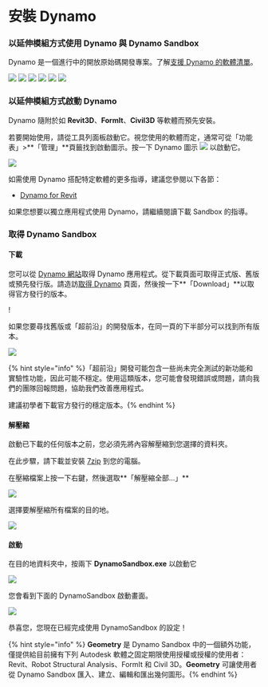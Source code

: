 # 安裝 Dynamo

### 以延伸模組方式使用 Dynamo 與 Dynamo Sandbox

Dynamo 是一個進行中的開放原始碼開發專案。了解[支援 Dynamo 的軟體清單](http://dynamobim.org/download/)。

![](images/setupfordynamo-dynamorevit.png) ![](images/setupfordynamo-dynamocivil3D.png) ![](images/setupfordynamo-dynamoaliasdesign.png) ![](images/setupfordynamo-dynamoformit.png) ![](images/setupfordynamo-dynamoadvancesteel.png) ![](images/setupfordynamo-dynamorobotstructuralanalysis.png)

### 以延伸模組方式啟動 Dynamo

Dynamo 隨附於如 **Revit3D**、**FormIt**、**Civil3D** 等軟體而預先安裝。

若要開始使用，請從工具列面板啟動它。視您使用的軟體而定，通常可從「功能表」>**「管理」**頁籤找到啟動圖示。按一下 Dynamo 圖示 ![](images/dynamoCore-halfSize.png) 以啟動它。

![](images/launchdynamofromrevit.jpg)

如需使用 Dynamo 搭配特定軟體的更多指導，建議您參閱以下各節：

* [Dynamo for Revit](../7\_dynamo\_for\_revit/)

如果您想要以獨立應用程式使用 Dynamo，請繼續閱讀下載 Sandbox 的指導。

### 取得 Dynamo Sandbox

#### 下載

您可以從 [Dynamo 網站](http://dynamobim.com)取得 Dynamo 應用程式。從下載頁面可取得正式版、舊版或預先發行版。請造訪[取得 Dynamo](http://dynamobim.org/download/) 頁面，然後按一下**「Download」**以取得官方發行的版本。

\![](<images/dynamo-sandbox(1) (1).png>)

如果您要尋找舊版或「超前沿」的開發版本，在同一頁的下半部分可以找到所有版本。

![](images/DynamoSandboxAllbuilds.jpg)

{% hint style="info" %}「超前沿」開發可能包含一些尚未完全測試的新功能和實驗性功能，因此可能不穩定。使用這類版本，您可能會發現錯誤或問題，請向我們的團隊回報問題，協助我們改善應用程式。

建議初學者下載官方發行的穩定版本。{% endhint %}

#### 解壓縮

啟動已下載的任何版本之前，您必須先將內容解壓縮到您選擇的資料夾。

在此步驟，請下載並安裝 [7zip](https://www.7-zip.org/download.html) 到您的電腦。

在壓縮檔案上按一下右鍵，然後選取**「解壓縮全部...」**

![](images/02-03Extractzipfile.jpg)

選擇要解壓縮所有檔案的目的地。

![](images/02-04Extractdestinationfolder.jpg)

#### 啟動

在目的地資料夾中，按兩下 **DynamoSandbox.exe** 以啟動它

![](images/02-05Dynamoexe.jpg)

您會看到下面的 DynamoSandbox 啟動畫面。

![](images/02-06Dynamostartupscreen.jpg)

恭喜您，您現在已經完成使用 DynamoSandbox 的設定！

{% hint style="info" %} **Geometry** 是 Dynamo Sandbox 中的一個額外功能，僅提供給目前擁有下列 Autodesk 軟體之固定期限使用授權或授權的使用者：Revit、Robot Structural Analysis、FormIt 和 Civil 3D。**Geometry** 可讓使用者從 Dynamo Sandbox 匯入、建立、編輯和匯出幾何圖形。{% endhint %}
